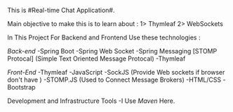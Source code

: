 This is #Real-time Chat Application#.

Main objective to make this is to learn about :
1> Thymleaf
2> WebSockets

In This Project For Backend and Frontend Use these technologies :

*Back-end*
-Spring Boot
-Spring Web Socket
-Spring Messaging [STOMP Protocal] (Simple Text Oriented Message Protocal)
-Thymleaf

*Front-End*
-Thymleaf
-JavaScript
-SockJS (Provide Web sockets if browser don't have )
-STOMP.JS (Used to Connect Message Brokers)
-HTML/CSS
-Bootstrap

Development and Infrastructure Tools
-I Use *Maven* Here.
